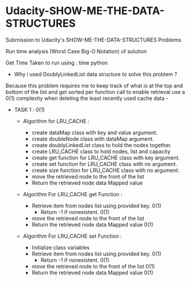 # Udacity-SHOW-ME-THE-DATA-STRUCTURES

Submission to Udacity's SHOW-ME-THE-DATA-STRUCTURES Problems

Run time analysis (Worst Case Big-O Notation) of solution

Get Time Taken to run using : time python <filename>

- Why i used DoublyLinkedList data structure to solve this problem ?

Because this problem requires me to keep track of what is at the top and bottom of the list and get sorted per function call to enable retrieval use a 0(1) complexity when deleting the least recently used cache data -

- TASK 1 : 0(1)

  - Algorithm for LRU_CACHE :

    - create dataMap class with key and value argument.
    - create doubleNode class with dataMap argument.
    - create doublyLinkedList class to hold the nodes together.
    - create LRU_CACHE class to hold nodes, list and capacity
    - create get function for LRU_CACHE class with key argument.
    - create set function for LRU_CACHE class with no argument.
    - create size function for LRU_CACHE class with no argument.
    - move the retrieved node to the front of the list
    - Return the retrieved node data Mapped value

  - Algorithm For LRU_CACHE get Function :

    - Retrieve item from nodes list using provided key. 0(1)
      - Return -1 if nonexistent. 0(1)
    - move the retrieved node to the front of the list
    - Return the retrieved node data Mapped value 0(1)

  - Algorithm For LRU_CACHE set Function :
    - Initialize class variables
    - Retrieve item from nodes list using provided key. 0(1)
      - Return -1 if nonexistent. 0(1)
    - move the retrieved node to the front of the list 0(1)
    - Return the retrieved node data Mapped value 0(1)
